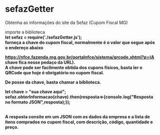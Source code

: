 # sefazGetter
Obtenha as informações do site da Sefaz (Cupom Fiscal MG)


importe a biblioteca <br>
<b>let sefaz = require('./sefazGetter.js');<b>
<br>
forneça a chave do cupom fiscal, normalmente é o valor que segue após o endereço abaixo

<b>https://nfce.fazenda.mg.gov.br/portalnfce/sistema/qrcode.xhtml?p=(A chave fica nesse pedaço da URL)</b>.<br>
A chave pode ser facilmente obtida dos cupons físicos, basta ler o QRCode que hoje é obrigatório no cupom fiscal.<br>

De posse da chave, basta chamar a biblioteca.<br>

<b>let chave = "sua chave aqui";</b><br>
<b>sefaz.obterInformacao(chave).then(resposta=>{console.log("Resposta no formato JSON",resposta);});</b><br><br>

A resposta consite em um JSON com os dados da empresa e a lista de itens comprados no cupom fiscal, com descrição, código, quantidade e preço.

